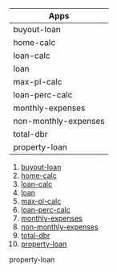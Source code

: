 | Apps  |
| ------------- |
| buyout-loan      |
| home-calc     |
| loan-calc      |
| loan      |
| max-pl-calc      |
| loan-perc-calc      |
| monthly-expenses      |
| non-monthly-expenses      |
| total-dbr      |
| property-loan      |

1. [buyout-loan](https://hadihammad.github.io/page/buyout-loan/)
2. [home-calc](https://hadihammad.github.io/page/home-calc/)
3. [loan-calc](https://hadihammad.github.io/page/loan-calc/)
4. [loan](https://hadihammad.github.io/page/loan/)
5. [max-pl-calc](https://hadihammad.github.io/page/max-pl-calc/)
6. [loan-perc-calc](https://hadihammad.github.io/page/loan-perc-calc/)
7. [monthly-expenses](https://hadihammad.github.io/page/monthly-expenses/)
8. [non-monthly-expenses](https://hadihammad.github.io/page/non-monthly-expenses/)
9. [total-dbr](https://hadihammad.github.io/page/total-dbr/)
10. [property-loan](https://hadihammad.github.io/page/property-loan/)

property-loan